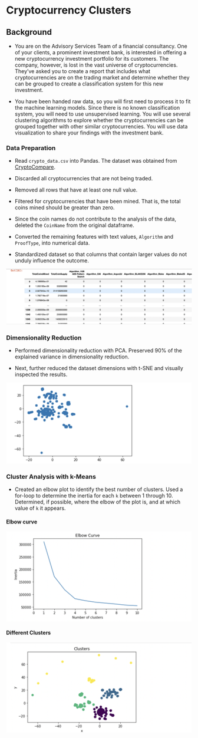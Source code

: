# Cryptocurrency Clusters

## Background

* You are on the Advisory Services Team of a financial consultancy. One of your clients, a prominent investment bank, is interested in offering a new cryptocurrency investment portfolio for its customers. The company, however, is lost in the vast universe of cryptocurrencies. They’ve asked you to create a report that includes what cryptocurrencies are on the trading market and determine whether they can be grouped to create a classification system for this new investment.

* You have been handed raw data, so you will first need to process it to fit the machine learning models. Since there is no known classification system, you will need to use unsupervised learning. You will use several clustering algorithms to explore whether the cryptocurrencies can be grouped together with other similar cryptocurrencies. You will use data visualization to share your findings with the investment bank.

### Data Preparation

* Read `crypto_data.csv` into Pandas. The dataset was obtained from [CryptoCompare](https://min-api.cryptocompare.com/data/all/coinlist).

* Discarded all cryptocurrencies that are not being traded. 

* Removed all rows that have at least one null value.

* Filtered for cryptocurrencies that have been mined. That is, the total coins mined should be greater than zero.

* Since the coin names do not contribute to the analysis of the data, deleted the `CoinName` from the original dataframe.

* Converted the remaining features with text values, `Algorithm` and `ProofType`, into numerical data. 

* Standardized dataset so that columns that contain larger values do not unduly influence the outcome.

<img width="592" alt="Screen Shot 2021-10-28 at 6 29 10 PM" src="https://github.com/azmir0218/Unsupervised_Machine_Learning/blob/main/photos/transformation.png">


### Dimensionality Reduction

* Performed dimensionality reduction with PCA. Preserved 90% of the explained variance in dimensionality reduction. 

* Next, further reduced the dataset dimensions with t-SNE and visually inspected the results. 

<img width="592" alt="Screen Shot 2021-10-28 at 6 29 10 PM" src="https://github.com/azmir0218/Unsupervised_Machine_Learning/blob/main/photos/tsne.png">


### Cluster Analysis with k-Means

* Created an elbow plot to identify the best number of clusters. Used a for-loop to determine the inertia for each `k` between 1 through 10. Determined, if possible, where the elbow of the plot is, and at which value of `k` it appears.

#### Elbow curve

<img width="592" alt="Screen Shot 2021-10-28 at 6 29 10 PM" src="https://github.com/azmir0218/Unsupervised_Machine_Learning/blob/main/photos/elbow.png">

#### Different Clusters

<img width="592" alt="Screen Shot 2021-10-28 at 6 29 10 PM" src="https://github.com/azmir0218/Unsupervised_Machine_Learning/blob/main/photos/kmeans.png">


